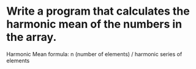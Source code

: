 # Write a program that calculates the harmonic mean of the numbers in the array.



Harmonic Mean formula: n (number of elements) / harmonic series of elements